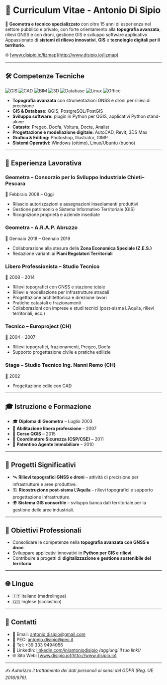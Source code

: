 # 👋 Curriculum Vitae - Antonio Di Sipio

🎯 **Geometra e tecnico specializzato** con oltre 15 anni di esperienza nel settore pubblico e privato, con forte orientamento alla **topografia avanzata**, rilievi GNSS e con droni, gestione GIS e sviluppo software applicativo.  
Appassionato di **sistemi di rilievo innovativi**, **GIS** e **tecnologie digitali per il territorio**.

🌐 [www.disipio.io/lizmap](http://www.disipio.io/lizmap)

---

## 🛠️ Competenze Tecniche
![GIS](https://img.shields.io/badge/GIS-QGIS-blue?logo=qgis)
![CAD](https://img.shields.io/badge/CAD-AutoCAD-red?logo=autodesk)
![BIM](https://img.shields.io/badge/BIM-Revit-orange?logo=autodesk)
![3D](https://img.shields.io/badge/3D-3dsMax-lightgrey?logo=autodesk)
![Database](https://img.shields.io/badge/DB-PostgreSQL-blue?logo=postgresql)
![Linux](https://img.shields.io/badge/Linux-Ubuntu-green?logo=ubuntu)
![Office](https://img.shields.io/badge/MS%20Office-Excel%20%7C%20Word%20%7C%20Outlook-yellow?logo=microsoft)

- **Topografia avanzata** con strumentazioni GNSS e droni per rilievi di precisione  
- **GIS & Database:** QGIS, PostgreSQL/PostGIS  
- **Sviluppo software:** plugin in Python per QGIS, applicativi Python stand-alone  
- **Catasto:** Pregeo, Docfa, Voltura, Docte, Analist  
- **Progettazione e modellazione digitale:** AutoCAD, Revit, 3DS Max  
- **Grafica & Editing:** Photoshop, Illustrator, GIMP  
- **Sistemi Operativi:** Windows (ottimo), Linux/Ubuntu (buono)  

---

## 💼 Esperienza Lavorativa

### Geometra – Consorzio per lo Sviluppo Industriale Chieti–Pescara  
📅 Febbraio 2008 – Oggi  
- Rilascio autorizzazioni e assegnazioni insediamenti produttivi  
- Gestione patrimonio e Sistema Informativo Territoriale (GIS)  
- Ricognizione proprietà e aziende insediate  

### Geometra – A.R.A.P. Abruzzo  
📅 Gennaio 2018 – Gennaio 2019  
- Collaborazione alla stesura della **Zona Economica Speciale (Z.E.S.)**  
- Redazione varianti ai **Piani Regolatori Territoriali**  

### Libero Professionista – Studio Tecnico  
📅 2008 – 2014  
- Rilievi topografici con GNSS e stazione totale  
- Rilievi e modellazione per infrastrutture stradali  
- Progettazione architettonica e direzione lavori  
- Pratiche catastali e frazionamenti  
- Collaborazioni con imprese e studi tecnici (post-sisma L’Aquila, rilievi territoriali, ecc.)  

### Tecnico – Europroject (CH)  
📅 2004 – 2007  
- Rilievi topografici, frazionamenti, Pregeo, Docfa  
- Supporto progettazione civile e pratiche edilizie  

### Stage – Studio Tecnico Ing. Nanni Remo (CH)  
📅 2002  
- Progettazione edile con CAD  

---

## 🎓 Istruzione e Formazione
- 🎓 **Diploma di Geometra** – Luglio 2003  
- 📜 **Abilitazione libera professione** – 2007  
- 📜 **Corso QGIS** – 2015  
- 📜 **Coordinatore Sicurezza (CSP/CSE)** – 2011  
- 📜 **Patentino Agente Immobiliare** – 2010  

---

## 🚀 Progetti Significativi
- 🛰️ **Rilievi topografici GNSS e droni** – attività di precisione per infrastrutture e aree produttive.  
- 🏗️ **Ricostruzione post-sisma L’Aquila** – rilievi topografici e supporto progettazione infrastrutture.  
- 🌍 **Sistema GIS consortile** – sviluppo banca dati territoriale per la gestione delle aree industriali.  

---

## 🎯 Obiettivi Professionali
- Consolidare le competenze nella **topografia avanzata con GNSS e droni**.  
- Sviluppare applicativi innovativi in **Python per GIS e rilievi**.  
- Contribuire a progetti di **digitalizzazione e gestione sostenibile del territorio**.  

---

## 🌐 Lingue
- 🇮🇹 Italiano (madrelingua)  
- 🇬🇧 Inglese (scolastico)  

---

## 📍 Contatti
- 📧 Email: [antonio.disipio@gmail.com](mailto:antonio.disipio@gmail.com)  
- 🔗 PEC: [antonio.disipio@pec.it](mailto:antonio.disipio@pec.it)  
- 📱 Tel: +39 333 9494056  
- 💼 LinkedIn: [linkedin.com/in/antoniodisipio](https://www.linkedin.com) *(aggiungi il tuo link!)*  
- 🌐 Sito Web: [www.disipio.io](http://www.disipio.io)  

---

✍️ *Autorizzo il trattamento dei dati personali ai sensi del GDPR (Reg. UE 2016/679).*  

